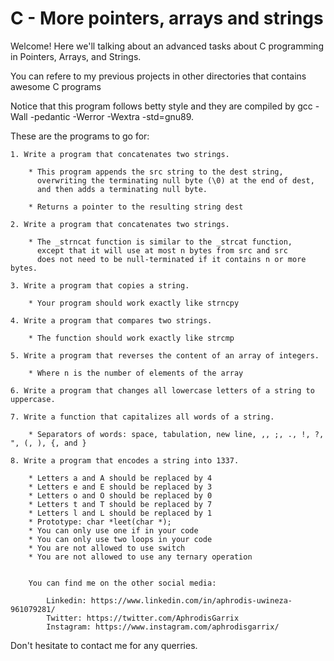 # C - More pointers, arrays and strings

Welcome! Here we'll talking about an advanced tasks about C programming in Pointers, Arrays, and Strings.

You can refere to my previous projects in other directories that contains awesome C programs

Notice that this program follows betty style and they are compiled by gcc -Wall -pedantic -Werror -Wextra -std=gnu89.

These are the programs to go for:

	1. Write a program that concatenates two strings.

		* This program appends the src string to the dest string, 
		  overwriting the terminating null byte (\0) at the end of dest, 
		  and then adds a terminating null byte.

		* Returns a pointer to the resulting string dest

	2. Write a program that concatenates two strings.

		* The _strncat function is similar to the _strcat function, 
		  except that it will use at most n bytes from src and src 
		  does not need to be null-terminated if it contains n or more bytes.
	
	3. Write a program that copies a string.

		* Your program should work exactly like strncpy

	4. Write a program that compares two strings.

		* The function should work exactly like strcmp

	5. Write a program that reverses the content of an array of integers.

		* Where n is the number of elements of the array

	6. Write a program that changes all lowercase letters of a string to uppercase.

	7. Write a function that capitalizes all words of a string.

		* Separators of words: space, tabulation, new line, ,, ;, ., !, ?, ", (, ), {, and }

	8. Write a program that encodes a string into 1337.

		* Letters a and A should be replaced by 4
		* Letters e and E should be replaced by 3
		* Letters o and O should be replaced by 0
		* Letters t and T should be replaced by 7
		* Letters l and L should be replaced by 1
		* Prototype: char *leet(char *);
		* You can only use one if in your code
		* You can only use two loops in your code
		* You are not allowed to use switch
		* You are not allowed to use any ternary operation


		You can find me on the other social media:

			Linkedin: https://www.linkedin.com/in/aphrodis-uwineza-961079281/
			Twitter: https://twitter.com/AphrodisGarrix
			Instagram: https://www.instagram.com/aphrodisgarrix/

Don't hesitate to contact me for any querries.



